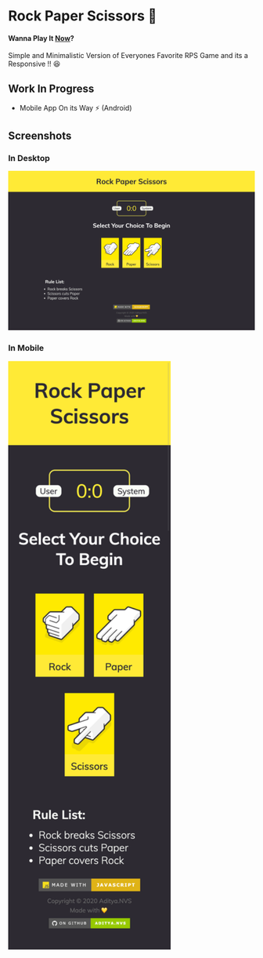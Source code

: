 # Rock Paper Scissors 👾


#### Wanna Play It [Now](https://theadityanvs.github.io/rock-paper-scissors-web/)?

Simple and Minimalistic Version of Everyones Favorite RPS Game and its a Responsive !! 😆

## Work In Progress
- Mobile App On its Way ⚡️ (Android)

## Screenshots 

### In Desktop
<img src="./images/RPSDef.png"  alt="default view">

### In Mobile 
<img src="./images/RPSMob.png" height="1200px" alt="Mobile view">
